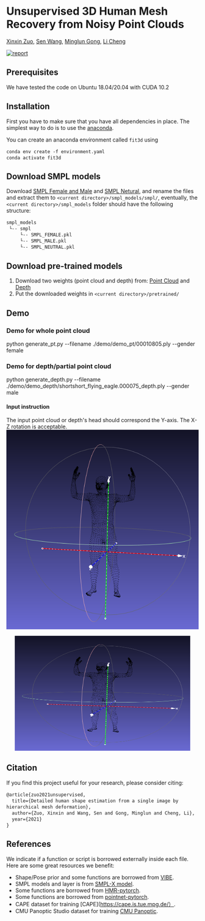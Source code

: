 # Unsupervised 3D Human Mesh Recovery from Noisy Point Clouds

[Xinxin Zuo](https://sites.google.com/site/xinxinzuohome/), [Sen Wang](https://sites.google.com/site/senwang1312home/), [Minglun Gong](http://www.socs.uoguelph.ca/~minglun/), [Li Cheng](http://www.ece.ualberta.ca/~lcheng5/)

[![report](https://img.shields.io/badge/arxiv-report-red)](https://arxiv.org/pdf/2107.07539)


## Prerequisites
We have tested the code on Ubuntu 18.04/20.04 with CUDA 10.2

## Installation
First you have to make sure that you have all dependencies in place.
The simplest way to do is to use the [anaconda](https://www.anaconda.com/).

You can create an anaconda environment called `fit3d` using
```
conda env create -f environment.yaml
conda activate fit3d
```

## Download SMPL models
Download [SMPL Female and Male](https://smpl.is.tue.mpg.de/) and [SMPL Netural](https://smplify.is.tue.mpg.de/), and rename the files and extract them to `<current directory>/smpl_models/smpl/`, eventually, the `<current directory>/smpl_models` folder should have the following structure:
   ```
   smpl_models
    └-- smpl
    	└-- SMPL_FEMALE.pkl
		└-- SMPL_MALE.pkl
		└-- SMPL_NEUTRAL.pkl
   ```   

## Download pre-trained models
1. Download two weights (point cloud and depth) from: [Point Cloud](https://drive.google.com/file/d/17MpUwC4fMVoEF3VBzCX82NgLizxlZXEH/view?usp=sharing)  and [Depth](https://drive.google.com/file/d/1kbktLqVWEb-Hsbs-JxfcM7QP1mysOHvo/view?usp=sharing)
2. Put the downloaded weights in `<current directory>/pretrained/`

## Demo
### Demo for whole point cloud
python generate_pt.py --filename ./demo/demo_pt/00010805.ply --gender female
### Demo for depth/partial point cloud
python generate_depth.py --filename ./demo/demo_depth/shortshort_flying_eagle.000075_depth.ply --gender male
#### Input instruction
The input point cloud or depth's head should correspond the Y-axis. The X-Z rotation is acceptable. 
![Teaser Image](./assets/input_sample.PNG)
<p align="center">
  <img width="460" height="300" src="./assets/input_sample.PNG">
</p>

## Citation
If you find this project useful for your research, please consider citing:
```
@article{zuo2021unsupervised,
  title={Detailed human shape estimation from a single image by hierarchical mesh deformation},
  author={Zuo, Xinxin and Wang, Sen and Gong, Minglun and Cheng, Li},
  year={2021}
}
```

## References
We indicate if a function or script is borrowed externally inside each file. Here are some great resources we 
benefit:

- Shape/Pose prior and some functions are borrowed from [VIBE](https://github.com/mkocabas/VIBE).
- SMPL models and layer is from [SMPL-X model](https://github.com/vchoutas/smplx).
- Some functions are borrowed from [HMR-pytorch](https://github.com/MandyMo/pytorch_HMR).
- Some functions are borrowed from [pointnet-pytorch](https://github.com/yanx27/Pointnet_Pointnet2_pytorch).
- CAPE dataset for training [CAPE](https://cape.is.tue.mpg.de/）.
- CMU Panoptic Studio dataset for training [CMU Panoptic](http://domedb.perception.cs.cmu.edu/).

